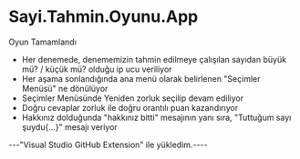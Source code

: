 # Sayi.Tahmin.Oyunu.App
Oyun Tamamlandı

 - Her denemede, denememizin tahmin edilmeye çalışılan sayıdan büyük mü? / küçük mü? olduğu ip ucu veriliyor
 - Her aşama sonlandığında ana menü olarak belirlenen "Seçimler Menüsü" ne dönülüyor
 - Seçimler Menüsünde Yeniden zorluk seçilip devam ediliyor
 - Doğru cevaplar zorluk ile doğru orantılı puan kazandırıyor
 - Hakkınız dolduğunda "hakkınız bitti" mesajının yanı sıra, "Tuttuğum sayı şuydu{...}" mesajı veriyor

 ---"Visual Studio GitHub Extension" ile yükledim.---- 
